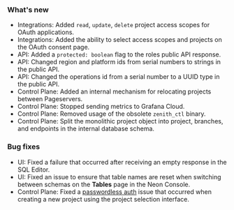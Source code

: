 ### What's new

- Integrations: Added `read`, `update`, `delete` project access scopes for OAuth applications.
- Integrations: Added the ability to select access scopes and projects on the OAuth consent page.
- API: Added a `protected: boolean` flag to the roles public API response.
- API: Changed region and platform ids from serial numbers to strings in the public API.
- API: Changed the operations id from a serial number to a UUID type in the public API.
- Control Plane: Added an internal mechanism for relocating projects between Pageservers.
- Control Plane: Stopped sending metrics to Grafana Cloud.
- Control Plane: Removed usage of the obsolete `zenith_ctl` binary.
- Control Plane: Split the monolithic project object into project, branches, and endpoints in the internal database schema.

### Bug fixes

- UI: Fixed a failure that occurred after receiving an empty response in the SQL Editor.
- UI: Fixed an issue to ensure that table names are reset when switching between schemas on the **Tables** page in the Neon Console.
- Control Plane: Fixed a [passwordless auth](/docs/get-started-with-neon/query-with-psql-editor/#connect-with-neons-psql-passwordless-auth) issue that occurred when creating a new project using the project selection interface.
